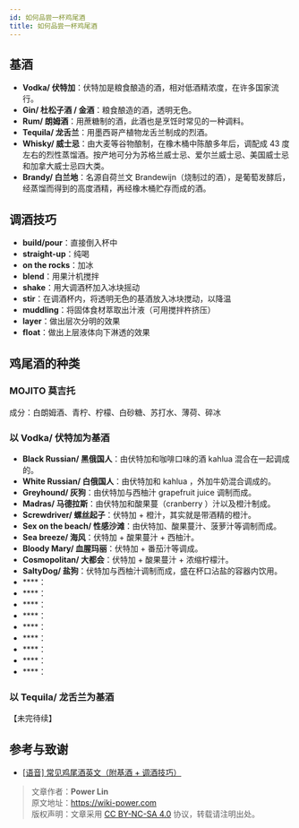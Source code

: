 ```yaml
---
id: 如何品尝一杯鸡尾酒
title: 如何品尝一杯鸡尾酒
---
```





## 基酒

- **Vodka/ 伏特加**：伏特加是粮食酿造的酒，相对低酒精浓度，在许多国家流行。
- **Gin/ 杜松子酒 / 金酒**：粮食酿造的酒，透明无色。
- **Rum/ 朗姆酒**：用蔗糖制的酒，此酒也是烹饪时常见的一种调料。
- **Tequila/ 龙舌兰**：用墨西哥产植物龙舌兰制成的烈酒。
- **Whisky/ 威士忌**：由大麦等谷物酿制，在橡木桶中陈酿多年后，调配成 43 度左右的烈性蒸馏酒。按产地可分为苏格兰威士忌、爱尔兰威士忌、美国威士忌和加拿大威士忌四大类。
- **Brandy/ 白兰地**：名源自荷兰文 Brandewijn（烧制过的酒），是葡萄发酵后，经蒸馏而得到的高度酒精，再经橡木桶贮存而成的酒。

## 调酒技巧

- **build/pour**：直接倒入杯中
- **straight-up**：纯喝
- **on the rocks**：加冰
- **blend**：用果汁机搅拌
- **shake**：用大调酒杯加入冰块摇动
- **stir**：在调酒杯内，将透明无色的基酒放入冰块搅动，以降温
- **muddling**：将固体食材萃取出汁液（可用搅拌杵挤压）
- **layer**：做出层次分明的效果
- **float**：做出上层液体向下淋透的效果

## 鸡尾酒的种类

### MOJITO 莫吉托

成分：白朗姆酒、青柠、柠檬、白砂糖、苏打水、薄荷、碎冰

### 以 Vodka/ 伏特加为基酒

- **Black Russian/ 黑俄国人**：由伏特加和咖啡口味的酒 kahlua 混合在一起调成的。
- **White Russian/ 白俄国人**：由伏特加和 kahlua ，外加牛奶混合调成的。
- **Greyhound/ 灰狗**：由伏特加与西柚汁 grapefruit juice 调制而成。
- **Madras/ 马德拉斯**：由伏特加和酸果蔓（cranberry ）汁以及橙汁制成。
- **Screwdriver/ 螺丝起子**：伏特加 + 橙汁，其实就是带酒精的橙汁。
- **Sex on the beach/ 性感沙滩**：由伏特加、酸果蔓汁、菠萝汁等调制而成。
- **Sea breeze/ 海风**：伏特加 + 酸果蔓汁 + 西柚汁。
- **Bloody Mary/ 血腥玛丽**：伏特加 + 番茄汁等调成。
- **Cosmopolitan/ 大都会**：伏特加 + 酸果蔓汁 + 浓缩柠檬汁。
- **SaltyDog/ 盐狗**：伏特加与西柚汁调制而成，盛在杯口沾盐的容器内饮用。
- ****：
- ****：
- ****：
- ****：
- ****：
- ****：
- ****：
- ****：
- ****：

### 以 Tequila/ 龙舌兰为基酒

【未完待续】

## 参考与致谢 

- [[语音] 常见鸡尾酒英文（附基酒 + 调酒技巧）](https://posts.careerengine.us/p/5851720c2cd8482b5a5bdbec)

> 文章作者：**Power Lin**  
> 原文地址：<https://wiki-power.com>  
> 版权声明：文章采用 [CC BY-NC-SA 4.0](https://creativecommons.org/licenses/by/4.0/deed.zh) 协议，转载请注明出处。
